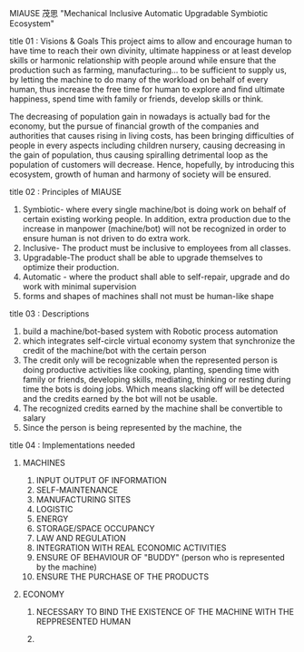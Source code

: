 MIAUSE 茂思
"Mechanical Inclusive Automatic Upgradable Symbiotic Ecosystem" 

title 01 : Visions & Goals
This project aims to allow and encourage human to have time to reach their own divinity, ultimate happiness or at least develop skills or harmonic relationship with people around while ensure that the production such as farming, manufacturing... to be sufficient to supply us, by letting the machine to do many of the workload on behalf of every human, thus increase the free time for human to explore and find ultimate happiness, spend time with family or friends, develop skills or think.

The decreasing of population gain in nowadays is actually bad for the economy, but the pursue of financial growth of the companies and authorities that causes rising in living costs, has been bringing difficulties of people in every aspects including children nursery, causing decreasing in the gain of population, thus causing spiralling detrimental loop as the population of customers will decrease. Hence, hopefully, by introducing this ecosystem, growth of human and harmony of society will be ensured.

title 02 : Principles of MIAUSE
1) Symbiotic- where every single machine/bot is doing work on behalf of certain existing working people. In addition, extra production due to the increase in manpower (machine/bot) will not be recognized in order to ensure human is not driven to do extra work.
2) Inclusive- The product must be inclusive to employees from all classes.
3) Upgradable-The product shall be able to upgrade themselves to optimize their production.
4) Automatic - where the product shall able to self-repair, upgrade and do work with minimal supervision
5) forms and shapes of machines shall not must be human-like shape

title 03 : Descriptions
1) build a machine/bot-based system with Robotic process automation 
2) which integrates self-circle virtual economy system that synchronize the credit of the machine/bot with the certain person
3) The credit only will be recognizable when the represented person is doing productive activities like cooking, planting, spending time with family or friends, developing skills, mediating, thinking or resting during time the bots is doing jobs. Which means slacking off will be detected and the credits earned by the bot will not be usable.
4) The recognized credits earned by the machine shall be convertible to salary
5) Since the person is being represented by the machine, the 

title 04 : Implementations needed
1) MACHINES
   1) INPUT OUTPUT OF INFORMATION
   2) SELF-MAINTENANCE
   3) MANUFACTURING SITES
   4) LOGISTIC
   6) ENERGY
   7) STORAGE/SPACE OCCUPANCY
   8) LAW AND REGULATION
   9) INTEGRATION WITH REAL ECONOMIC ACTIVITIES
   10) ENSURE OF BEHAVIOUR OF "BUDDY" (person who is represented by the machine)
   11) ENSURE THE PURCHASE OF THE PRODUCTS
   

2) ECONOMY
   1) NECESSARY TO BIND THE EXISTENCE OF THE MACHINE WITH THE REPPRESENTED HUMAN
  
   2) 
